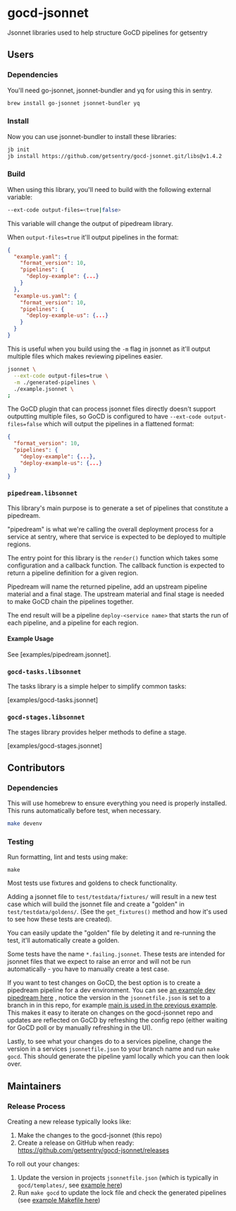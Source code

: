 # gocd-jsonnet

Jsonnet libraries used to help structure GoCD pipelines for getsentry

## Users

### Dependencies

You'll need go-jsonnet, jsonnet-bundler and yq for using this in sentry.

```sh
brew install go-jsonnet jsonnet-bundler yq
```

### Install

Now you can use jsonnet-bundler to install these libraries:

```sh
jb init
jb install https://github.com/getsentry/gocd-jsonnet.git/libs@v1.4.2
```

### Build

When using this library, you'll need to build with the following external
variable:

```bash
--ext-code output-files=<true|false>
```

This variable will change the output of pipedream library.

When `output-files=true` it'll output pipelines in the format:

```json
{
  "example.yaml": {
    "format_version": 10,
    "pipelines": {
      "deploy-example": {...}
    }
  },
  "example-us.yaml": {
    "format_version": 10,
    "pipelines": {
      "deploy-example-us": {...}
    }
  }
}
```

This is useful when you build using the `-m` flag in jsonnet as it'll output
multiple files which makes reviewing pipelines easier.

```bash
jsonnet \
  --ext-code output-files=true \
  -m ./generated-pipelines \
  ./example.jsonnet \
;
```

The GoCD plugin that can process jsonnet files directly doesn't support
outputting multiple files, so GoCD is configured to have
`--ext-code output-files=false` which will output the pipelines in a flattened
format:

```json
{
  "format_version": 10,
  "pipelines": {
    "deploy-example": {...},
    "deploy-example-us": {...}
  }
}
```

### `pipedream.libsonnet`

This library's main purpose is to generate a set of pipelines that constitute a
pipedream.

"pipedream" is what we're calling the overall deployment process for a service
at sentry, where that service is expected to be deployed to multiple regions.

The entry point for this library is the `render()` function which takes some
configuration and a callback function. The callback function is expected to
return a pipeline definition for a given region.

Pipedream will name the returned pipeline, add an upstream pipeline material and
a final stage. The upstream material and final stage is needed to make GoCD
chain the pipelines together.

The end result will be a pipeline `deploy-<service name>` that starts the run of
each pipeline, and a pipeline for each region.

#### Example Usage

See [examples/pipedream.jsonnet].

### `gocd-tasks.libsonnet`

The tasks library is a simple helper to simplify common tasks:

[examples/gocd-tasks.jsonnet]

### `gocd-stages.libsonnet`

The stages library provides helper methods to define a stage.

[examples/gocd-stages.jsonnet]

## Contributors

### Dependencies

This will use homebrew to ensure everything you need is properly installed. This
runs automatically before test, when necessary.

```sh
make devenv
```

### Testing

Run formatting, lint and tests using make:

```shell
make
```

Most tests use fixtures and goldens to check functionality.

Adding a jsonnet file to `test/testdata/fixtures/` will result in a new test
case which will build the jsonnet file and create a "golden" in
`test/testdata/goldens/`. (See the `get_fixtures()` method and how it's used to
see how these tests are created).

You can easily update the "golden" file by deleting it and re-running the test,
it'll automatically create a golden.

Some tests have the name `*.failing.jsonnet`. These tests are intended for
jsonnet files that we expect to raise an error and will not be run
automatically - you have to manually create a test case.

If you want to test changes on GoCD, the best option is to create a pipedream
pipeline for a dev environment. You can see
[an example dev pipedream here](https://github.com/getsentry/dicd-mattgaunt-3-saas/blob/main/gocd/templates/example.jsonnet)
, notice the version in the `jsonnetfile.json` is set to a branch in in this
repo, for example
[main is used in the previous example](https://github.com/getsentry/dicd-mattgaunt-3-saas/blob/4e408f20452ab4e93864b1d24c0a0d42c023c5e4/gocd/templates/jsonnetfile.json#L11).
This makes it easy to iterate on changes on the gocd-jsonnet repo and updates
are reflected on GoCD by refreshing the config repo (either waiting for GoCD
poll or by manually refreshing in the UI).

Lastly, to see what your changes do to a services pipeline, change the version
in a services `jsonnetfile.json` to your branch name and run `make gocd`. This
should generate the pipeline yaml locally which you can then look over.

## Maintainers

### Release Process

Creating a new release typically looks like:

1. Make the changes to the gocd-jsonnet (this repo)
1. Create a release on GitHub when ready:
   https://github.com/getsentry/gocd-jsonnet/releases

To roll out your changes:

1. Update the version in projects `jsonnetfile.json` (which is typically in
   `gocd/templates/`, see
   [example here](https://github.com/getsentry/snuba/blob/f4a99cb98a4784311fc198a14f7bcd8def961f94/gocd/templates/jsonnetfile.json#L11))
1. Run `make gocd` to update the lock file and check the generated pipelines
   (see
   [example Makefile here](https://github.com/getsentry/snuba/blob/f4a99cb98a4784311fc198a14f7bcd8def961f94/Makefile#L97))
